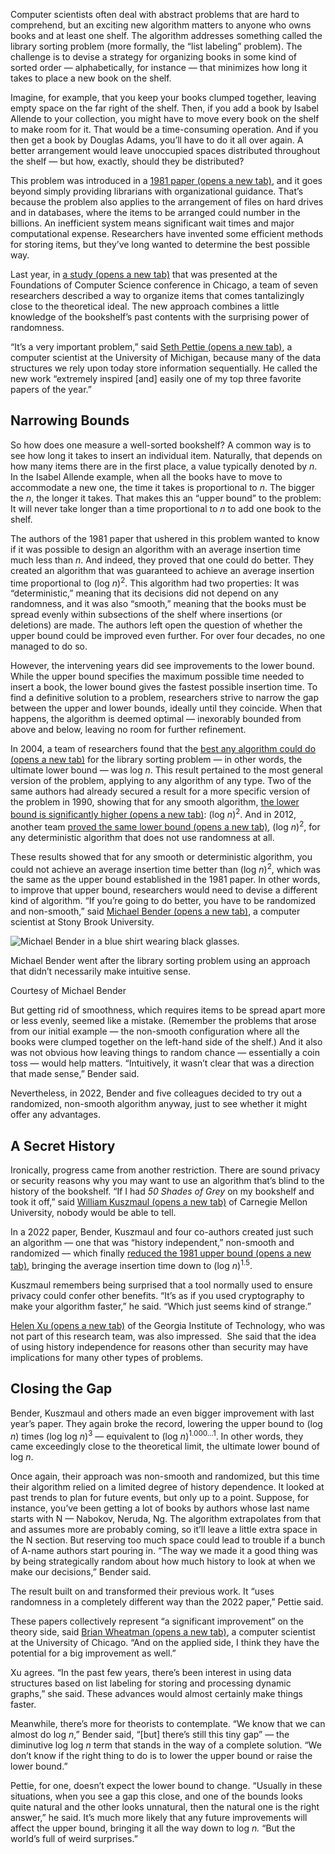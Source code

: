 Computer scientists often deal with abstract problems that are hard to comprehend, but an exciting new algorithm matters to anyone who owns books and at least one shelf. The algorithm addresses something called the library sorting problem (more formally, the “list labeling” problem). The challenge is to devise a strategy for organizing books in some kind of sorted order — alphabetically, for instance — that minimizes how long it takes to place a new book on the shelf.

Imagine, for example, that you keep your books clumped together, leaving empty space on the far right of the shelf. Then, if you add a book by Isabel Allende to your collection, you might have to move every book on the shelf to make room for it. That would be a time-consuming operation. And if you then get a book by Douglas Adams, you’ll have to do it all over again. A better arrangement would leave unoccupied spaces distributed throughout the shelf — but how, exactly, should they be distributed?

This problem was introduced in a [1981 paper (opens a new tab)](https://link.springer.com/chapter/10.1007/3-540-10843-2_34), and it goes beyond simply providing librarians with organizational guidance. That’s because the problem also applies to the arrangement of files on hard drives and in databases, where the items to be arranged could number in the billions. An inefficient system means significant wait times and major computational expense. Researchers have invented some efficient methods for storing items, but they’ve long wanted to determine the best possible way.

Last year, in [a study (opens a new tab)](https://arxiv.org/abs/2405.00807) that was presented at the Foundations of Computer Science conference in Chicago, a team of seven researchers described a way to organize items that comes tantalizingly close to the theoretical ideal. The new approach combines a little knowledge of the bookshelf’s past contents with the surprising power of randomness.

“It’s a very important problem,” said [Seth Pettie (opens a new tab)](https://web.eecs.umich.edu/~pettie/), a computer scientist at the University of Michigan, because many of the data structures we rely upon today store information sequentially. He called the new work “extremely inspired \[and\] easily one of my top three favorite papers of the year.”

## **Narrowing Bounds**

So how does one measure a well-sorted bookshelf? A common way is to see how long it takes to insert an individual item. Naturally, that depends on how many items there are in the first place, a value typically denoted by _n_. In the Isabel Allende example, when all the books have to move to accommodate a new one, the time it takes is proportional to _n_. The bigger the _n_, the longer it takes. That makes this an “upper bound” to the problem: It will never take longer than a time proportional to _n_ to add one book to the shelf.

The authors of the 1981 paper that ushered in this problem wanted to know if it was possible to design an algorithm with an average insertion time much less than _n_. And indeed, they proved that one could do better. They created an algorithm that was guaranteed to achieve an average insertion time proportional to (log _n_)<sup>2</sup>. This algorithm had two properties: It was “deterministic,” meaning that its decisions did not depend on any randomness, and it was also “smooth,” meaning that the books must be spread evenly within subsections of the shelf where insertions (or deletions) are made. The authors left open the question of whether the upper bound could be improved even further. For over four decades, no one managed to do so.

However, the intervening years did see improvements to the lower bound. While the upper bound specifies the maximum possible time needed to insert a book, the lower bound gives the fastest possible insertion time. To find a definitive solution to a problem, researchers strive to narrow the gap between the upper and lower bounds, ideally until they coincide. When that happens, the algorithm is deemed optimal — inexorably bounded from above and below, leaving no room for further refinement.

In 2004, a team of researchers found that the [best any algorithm could do (opens a new tab)](https://epubs.siam.org/doi/abs/10.1137/S0895480100315808?journalCode=sjdmec) for the library sorting problem — in other words, the ultimate lower bound — was log _n_. This result pertained to the most general version of the problem, applying to any algorithm of any type. Two of the same authors had already secured a result for a more specific version of the problem in 1990, showing that for any smooth algorithm, [the lower bound is significantly higher (opens a new tab)](https://link.springer.com/chapter/10.1007/3-540-52846-6_87): (log _n_)<sup>2</sup>. And in 2012, another team [proved the same lower bound (opens a new tab)](https://dl.acm.org/doi/abs/10.1145/2213977.2214083), (log _n_)<sup>2</sup>, for any deterministic algorithm that does not use randomness at all.

These results showed that for any smooth or deterministic algorithm, you could not achieve an average insertion time better than (log _n_)<sup>2</sup>, which was the same as the upper bound established in the 1981 paper. In other words, to improve that upper bound, researchers would need to devise a different kind of algorithm. “If you’re going to do better, you have to be randomized and non-smooth,” said [Michael Bender (opens a new tab)](https://www.cs.stonybrook.edu/people/faculty/michaelbender), a computer scientist at Stony Brook University.

![Michael Bender in a blue shirt wearing black glasses.](https://www.quantamagazine.org/wp-content/uploads/2025/01/MichaelBender_coMichaelBender-2-edit2.jpg)

Michael Bender went after the library sorting problem using an approach that didn’t necessarily make intuitive sense.

Courtesy of Michael Bender

But getting rid of smoothness, which requires items to be spread apart more or less evenly, seemed like a mistake. (Remember the problems that arose from our initial example — the non-smooth configuration where all the books were clumped together on the left-hand side of the shelf.) And it also was not obvious how leaving things to random chance — essentially a coin toss — would help matters. “Intuitively, it wasn’t clear that was a direction that made sense,” Bender said.

Nevertheless, in 2022, Bender and five colleagues decided to try out a randomized, non-smooth algorithm anyway, just to see whether it might offer any advantages.

## **A Secret History**

Ironically, progress came from another restriction. There are sound privacy or security reasons why you may want to use an algorithm that’s blind to the history of the bookshelf. “If I had _50 Shades of Grey_ on my bookshelf and took it off,” said [William Kuszmaul (opens a new tab)](https://csd.cmu.edu/people/faculty/william-kuszmaul) of Carnegie Mellon University, nobody would be able to tell.

In a 2022 paper, Bender, Kuszmaul and four co-authors created just such an algorithm — one that was “history independent,” non-smooth and randomized — which finally [reduced the 1981 upper bound (opens a new tab)](https://arxiv.org/abs/2203.02763), bringing the average insertion time down to (log _n_)<sup>1.5</sup>.

Kuszmaul remembers being surprised that a tool normally used to ensure privacy could confer other benefits. “It’s as if you used cryptography to make your algorithm faster,” he said. “Which just seems kind of strange.”

[Helen Xu (opens a new tab)](https://www.cc.gatech.edu/people/helen-xu) of the Georgia Institute of Technology, who was not part of this research team, was also impressed.  She said that the idea of using history independence for reasons other than security may have implications for many other types of problems.

## **Closing the Gap**

Bender, Kuszmaul and others made an even bigger improvement with last year’s paper. They again broke the record, lowering the upper bound to (log _n_) times (log log _n_)<sup>3</sup> — equivalent to (log _n_)<sup>1.000…1</sup>. In other words, they came exceedingly close to the theoretical limit, the ultimate lower bound of log _n_.

Once again, their approach was non-smooth and randomized, but this time their algorithm relied on a limited degree of history dependence. It looked at past trends to plan for future events, but only up to a point. Suppose, for instance, you’ve been getting a lot of books by authors whose last name starts with N — Nabokov, Neruda, Ng. The algorithm extrapolates from that and assumes more are probably coming, so it’ll leave a little extra space in the N section. But reserving too much space could lead to trouble if a bunch of A-name authors start pouring in. “The way we made it a good thing was by being strategically random about how much history to look at when we make our decisions,” Bender said.

The result built on and transformed their previous work. It “uses randomness in a completely different way than the 2022 paper,” Pettie said.

These papers collectively represent “a significant improvement” on the theory side, said [Brian Wheatman (opens a new tab)](https://computerscience.uchicago.edu/people/brian-wheatman/), a computer scientist at the University of Chicago. “And on the applied side, I think they have the potential for a big improvement as well.”

Xu agrees. “In the past few years, there’s been interest in using data structures based on list labeling for storing and processing dynamic graphs,” she said. These advances would almost certainly make things faster.

Meanwhile, there’s more for theorists to contemplate. “We know that we can almost do log _n_,” Bender said, “\[but\] there’s still this tiny gap” — the diminutive log log _n_ term that stands in the way of a complete solution. “We don’t know if the right thing to do is to lower the upper bound or raise the lower bound.”

Pettie, for one, doesn’t expect the lower bound to change. “Usually in these situations, when you see a gap this close, and one of the bounds looks quite natural and the other looks unnatural, then the natural one is the right answer,” he said. It’s much more likely that any future improvements will affect the upper bound, bringing it all the way down to log _n._ “But the world’s full of weird surprises.”